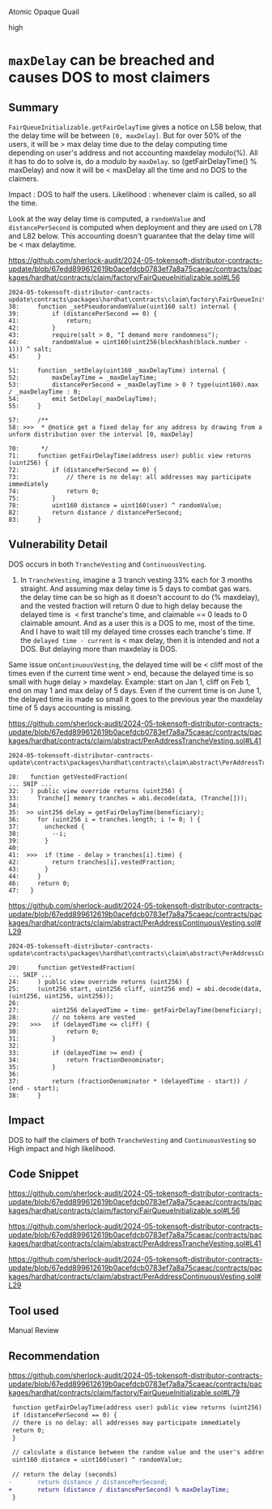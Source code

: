 Atomic Opaque Quail

high

# `maxDelay` can be breached and causes DOS to most claimers


## Summary


`FairQueueInitializable.getFairDelayTime` gives a notice on L58 below, that the delay time will be between `[0, maxDelay]`. But for over 50% of the users, it will be > max delay time due to the delay computing time depending on user's address and not accounting maxdelay modulo(%). All it has to do to solve is, do a modulo by `maxDelay`. so (getFairDelayTime() % maxDelay) and now it will be < maxDelay all the time and no DOS to the claimers.

Impact : DOS to half the users.
Likelihood : whenever claim is called, so all the time.

Look at the way delay time is computed, a `randomValue` and `distancePerSecond` is computed when deployment and they are used on L78 and L82 below. This accounting doesn't guarantee that the delay time will be < max delaytime.

https://github.com/sherlock-audit/2024-05-tokensoft-distributor-contracts-update/blob/67edd899612619b0acefdcb0783ef7a8a75caeac/contracts/packages/hardhat/contracts/claim/factory/FairQueueInitializable.sol#L56

```solidity
2024-05-tokensoft-distributor-contracts-update\contracts\packages\hardhat\contracts\claim\factory\FairQueueInitializable.sol
38:     function _setPseudorandomValue(uint160 salt) internal {
39:         if (distancePerSecond == 0) {
41:             return;
42:         }
43:         require(salt > 0, "I demand more randomness");
44:         randomValue = uint160(uint256(blockhash(block.number - 1))) ^ salt;
45:     }

51:     function _setDelay(uint160 _maxDelayTime) internal {
52:         maxDelayTime = _maxDelayTime;
53:         distancePerSecond = _maxDelayTime > 0 ? type(uint160).max / _maxDelayTime : 0;
54:         emit SetDelay(_maxDelayTime);
55:     }

57:     /**
58: >>>  * @notice get a fixed delay for any address by drawing from a unform distribution over the interval [0, maxDelay]

70:      */
71:     function getFairDelayTime(address user) public view returns (uint256) {
72:         if (distancePerSecond == 0) {
73:             // there is no delay: all addresses may participate immediately
74:             return 0;
75:         }
78:         uint160 distance = uint160(user) ^ randomValue;
82:         return distance / distancePerSecond;
83:     }
```

## Vulnerability Detail


DOS occurs in both `TrancheVesting` and `ContinuousVesting`.
1. In `TrancheVesting`, imagine a 3 tranch vesting 33% each for 3 months straight. And assuming max delay time is 5 days to combat gas wars. the delay time can be so high as it doesn't account to do (% maxdelay), and the vested fraction will return 0 due to high delay because the delayed time is  < first tranche's time, and claimable == 0 leads to 0 claimable amount. And as a user this is a DOS to me, most of the time. And I have to wait till my delayed time crosses each tranche's time. If the `delayed time - current` is < max delay, then it is intended and not a DOS. But delaying more than maxdelay is DOS.

Same issue on`ContinuousVesting`, the delayed time will be < cliff most of the times even if the current time went > end, because the delayed time is so small with huge delay > maxdelay. Example: start on Jan 1, cliff on Feb 1, end on may 1 and max delay of 5 days. Even if the current time is on June 1, the delayed time iis made so small it goes to the previous year the maxdelay time of 5 days accounting is missing.


https://github.com/sherlock-audit/2024-05-tokensoft-distributor-contracts-update/blob/67edd899612619b0acefdcb0783ef7a8a75caeac/contracts/packages/hardhat/contracts/claim/abstract/PerAddressTrancheVesting.sol#L41

```solidity
2024-05-tokensoft-distributor-contracts-update\contracts\packages\hardhat\contracts\claim\abstract\PerAddressTrancheVesting.sol

28:   function getVestedFraction(
... SNIP ...
32:   ) public view override returns (uint256) {
33:     Tranche[] memory tranches = abi.decode(data, (Tranche[]));
34: 
35:  >> uint256 delay = getFairDelayTime(beneficiary);
36:     for (uint256 i = tranches.length; i != 0; ) {
37:       unchecked {
38:         --i;
39:       }
40: 
41:  >>>  if (time - delay > tranches[i].time) { 
42:         return tranches[i].vestedFraction;
43:       }
44:     }
46:     return 0;
47:   }

```
https://github.com/sherlock-audit/2024-05-tokensoft-distributor-contracts-update/blob/67edd899612619b0acefdcb0783ef7a8a75caeac/contracts/packages/hardhat/contracts/claim/abstract/PerAddressContinuousVesting.sol#L29

```solidity
2024-05-tokensoft-distributor-contracts-update\contracts\packages\hardhat\contracts\claim\abstract\PerAddressContinuousVesting.sol

20:     function getVestedFraction(
... SNIP ...
24:     ) public view override returns (uint256) {
25:     (uint256 start, uint256 cliff, uint256 end) = abi.decode(data, (uint256, uint256, uint256));
26: 
27:         uint256 delayedTime = time- getFairDelayTime(beneficiary); 
28:         // no tokens are vested
29:   >>>   if (delayedTime <= cliff) {
30:             return 0;
31:         }
32: 
33:         if (delayedTime >= end) {
34:             return fractionDenominator;
35:         }
36: 
37:         return (fractionDenominator * (delayedTime - start)) / (end - start);
38:     }
```

## Impact

DOS to half the claimers of both `TrancheVesting` and `ContinuousVesting` so High impact and high likelihood.

## Code Snippet

https://github.com/sherlock-audit/2024-05-tokensoft-distributor-contracts-update/blob/67edd899612619b0acefdcb0783ef7a8a75caeac/contracts/packages/hardhat/contracts/claim/factory/FairQueueInitializable.sol#L56

https://github.com/sherlock-audit/2024-05-tokensoft-distributor-contracts-update/blob/67edd899612619b0acefdcb0783ef7a8a75caeac/contracts/packages/hardhat/contracts/claim/abstract/PerAddressTrancheVesting.sol#L41

https://github.com/sherlock-audit/2024-05-tokensoft-distributor-contracts-update/blob/67edd899612619b0acefdcb0783ef7a8a75caeac/contracts/packages/hardhat/contracts/claim/abstract/PerAddressContinuousVesting.sol#L29

## Tool used

Manual Review

## Recommendation

https://github.com/sherlock-audit/2024-05-tokensoft-distributor-contracts-update/blob/67edd899612619b0acefdcb0783ef7a8a75caeac/contracts/packages/hardhat/contracts/claim/factory/FairQueueInitializable.sol#L79

```diff
 function getFairDelayTime(address user) public view returns (uint256) {
 if (distancePerSecond == 0) {
 // there is no delay: all addresses may participate immediately
 return 0;
 }

 // calculate a distance between the random value and the user's address using the XOR distance metric (c.f. Kademlia)
 uint160 distance = uint160(user) ^ randomValue;

 // return the delay (seconds)
-       return distance / distancePerSecond;
+       return (distance / distancePerSecond) % maxDelayTime;
 }
```
